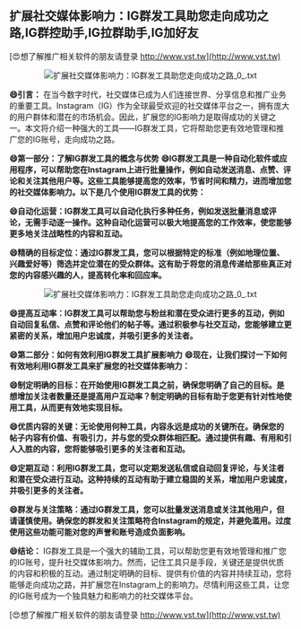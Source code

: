 ## **扩展社交媒体影响力：IG群发工具助您走向成功之路,IG群控助手,IG拉群助手,IG加好友**

[😍想了解推广相关软件的朋友请登录 http://www.vst.tw](http://www.vst.tw)

 <center><img src="https://vst.tw/MP4/tuiguang/png/3.png" alt="扩展社交媒体影响力：IG群发工具助您走向成功之路_0_.txt"></center>

**😄引言：**
在当今数字时代，社交媒体已成为人们连接世界、分享信息和推广业务的重要工具。Instagram（IG）作为全球最受欢迎的社交媒体平台之一，拥有庞大的用户群体和潜在的市场机会。因此，扩展您的IG影响力是取得成功的关键之一。本文将介绍一种强大的工具——IG群发工具，它将帮助您更有效地管理和推广您的IG账号，走向成功之路。

**😄第一部分：了解IG群发工具的概念与优势**
**😄IG群发工具是一种自动化软件或应用程序，可以帮助您在Instagram上进行批量操作，例如自动发送消息、点赞、评论和关注其他用户等。这些工具能够提高您的效率，节省时间和精力，进而增加您的社交媒体影响力。以下是几个使用IG群发工具的优势：**

**😄自动化运营：IG群发工具可以自动化执行多种任务，例如发送批量消息或评论，无需手动逐一操作。这种自动化运营可以极大地提高您的工作效率，使您能够更多地关注战略性的内容和互动。**

**😄精确的目标定位：通过IG群发工具，您可以根据特定的标准（例如地理位置、兴趣爱好等）筛选并定位潜在的受众群体。这有助于将您的消息传递给那些真正对您的内容感兴趣的人，提高转化率和回应率。**

 <center><img src="https://vst.tw/MP4/tuiguang/png/4.png" alt="扩展社交媒体影响力：IG群发工具助您走向成功之路_0_.txt"></center>

**😄提高互动率：IG群发工具可以帮助您与粉丝和潜在受众进行更多的互动，例如自动回复私信、点赞和评论他们的帖子等。通过积极参与社交互动，您能够建立更紧密的关系，增加用户忠诚度，并吸引更多的关注者。**

**😄第二部分：如何有效利用IG群发工具扩展影响力**
**😄现在，让我们探讨一下如何有效地利用IG群发工具来扩展您的社交媒体影响力：**

**😄制定明确的目标：在开始使用IG群发工具之前，确保您明确了自己的目标。是想增加关注者数量还是提高用户互动率？制定明确的目标有助于您更有针对性地使用工具，从而更有效地实现目标。**

**😄优质内容的关键：无论使用何种工具，内容永远是成功的关键所在。确保您的帖子内容有价值、有吸引力，并与您的受众群体相匹配。通过提供有趣、有用和引人入胜的内容，您将能够吸引更多的关注者和互动。**

**😄定期互动：利用IG群发工具，您可以定期发送私信或自动回复评论，与关注者和潜在受众进行互动。这种持续的互动有助于建立稳固的关系，增加用户忠诚度，并吸引更多的关注者。**

**😄群发与关注策略：通过IG群发工具，您可以批量发送消息或关注其他用户，但请谨慎使用。确保您的群发和关注策略符合Instagram的规定，并避免滥用。过度使用这些功能可能对您的声誉和账号造成负面影响。**

**😄结论：**
IG群发工具是一个强大的辅助工具，可以帮助您更有效地管理和推广您的IG账号，提升社交媒体影响力。然而，记住工具只是手段，关键还是提供优质的内容和积极的互动。通过制定明确的目标、提供有价值的内容并持续互动，您将能够走向成功之路，并扩展您在Instagram上的影响力。尽情利用这些工具，让您的IG账号成为一个独具魅力和影响力的社交媒体平台。

[😍想了解推广相关软件的朋友请登录 http://www.vst.tw](http://www.vst.tw)



